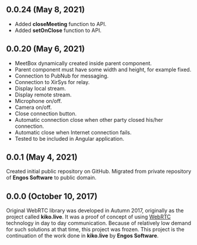 ## 0.0.24 (May 8, 2021)

- Added **closeMeeting** function to API.
- Added **setOnClose** function to API.

## 0.0.20 (May 6, 2021)

- MeetBox dynamically created inside parent component.
- Parent component must have some width and height, for example fixed.
- Connection to PubNub for messaging.
- Connection to XirSys for relay.
- Display local stream.
- Display remote stream.
- Microphone on/off.
- Camera on/off.
- Close connection button.
- Automatic connection close when other party closed his/her connection.
- Automatic close when Internet connection fails.
- Tested to be included in Angular application.

## 0.0.1 (May 4, 2021)

Created initial public repository on GitHub.
Migrated from private repository of **Engos Software** to public domain.

## 0.0.0 (October 10, 2017)

Original WebRTC library was developed in Autumn 2017, originally as the project called **kiko.live**.
It was a proof of concept of using [WebRTC](https://webrtc.org/) technology in day to day communication.
Because of relatively low demand for such solutions at that time, this project was frozen.
This project is the continuation of the work done in **kiko.live** by **Engos Software**.
